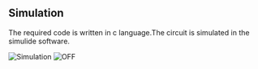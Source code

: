 ## Simulation

The required code is written in c language.The circuit is simulated in the simulide software.

![Simulation](https://user-images.githubusercontent.com/102661424/164888240-5f313a60-189b-4e40-947b-ecc516c21a15.gif)
![OFF](https://user-images.githubusercontent.com/102661424/164888266-9d2073a9-32d9-4118-9c23-e55cd4f95376.png)

